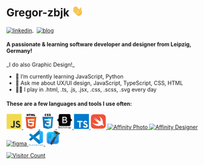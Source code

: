 # Gregor-zbjk <img src="https://raw.githubusercontent.com/Gregor-zbjk/Gregor-zbjk/main/wave.gif" width="30px">

<p>
  <a href="" rel="nofollow">
    <img align="center" src="" alt="linkedin" height="30px" style="max-width:100%;">
  </a> 
  &nbsp;
   <a href="" rel="nofollow">
    <img align="center" src="" alt="blog" height="30px" style="max-width:100%;">
  </a>
</p>

<h4> A passionate & learning software developer and designer from Leipzig, Germany! </h4>
_I do also Graphic Design!_

- 🌱 I’m currently learning JavaScript, Python
- 💬 Ask me about UX/UI design, JavaScript, TypeScript, CSS, HTML
- 👨‍💻 I play in .html, .ts, .js, .jsx, .css, .scss, .svg every day

<h4 align="left">These are a few languages and tools I use often:</h4>
<p align="left"> 
        <a href="https://developer.mozilla.org/en-US/docs/Web/JavaScript" target="_blank"> <img src="https://raw.githubusercontent.com/devicons/devicon/master/icons/javascript/javascript-original.svg" alt="javascript" width="40" height="40"/>
    </a>
        <a href="https://www.w3.org/html/" target="_blank"> <img src="https://raw.githubusercontent.com/devicons/devicon/master/icons/html5/html5-original-wordmark.svg" alt="html5" width="40" height="40"/>
    </a>
        <a href="https://www.w3schools.com/css/" target="_blank"> <img src="https://raw.githubusercontent.com/devicons/devicon/master/icons/css3/css3-original-wordmark.svg" alt="css3" width="40" height="40"/>
    </a>
        <a href="https://getbootstrap.com" target="_blank"> <img src="https://raw.githubusercontent.com/devicons/devicon/master/icons/bootstrap/bootstrap-plain-wordmark.svg" alt="bootstrap" width="40" height="40"/> 
    </a> 
        <a href="https://www.typescriptlang.org/" target="_blank"> <img src="https://raw.githubusercontent.com/devicons/devicon/master/icons/typescript/typescript-original.svg" alt="typescript" width="40" height="40"/> 
    </a>
        <a href="https://www.swift.org" target="_blank"> <img src="https://raw.githubusercontent.com/devicons/devicon/1119b9f84c0290e0f0b38982099a2bd027a48bf1/icons/swift/swift-original.svg" alt="Swift" width="40" height="40"/>
    </a>
        <a href="https://affinity.serif.com/de/photo/" target="_blank"> <img src="https://cdn.serif.com/affinity/img/global/logos/affinity-photo-2-020520191502.svg" alt="Affinity Photo" width="40" height="40"/>
    </a>
        <a href="https://affinity.serif.com/de/designer/" target="_blank"> <img src="https://cdn.serif.com/affinity/img/global/logos/affinity-designer-2-020520191502.svg" alt="Affinity Designer" width="40" height="40"/>
    </a>
        <a href="https://www.figma.com/" target="_blank"> <img src="https://www.vectorlogo.zone/logos/figma/figma-icon.svg" alt="figma" width="40" height="40"/>
    </a>
        <a href="https://code.visualstudio.com" target="_blank"> <img src="https://raw.githubusercontent.com/devicons/devicon/1119b9f84c0290e0f0b38982099a2bd027a48bf1/icons/vscode/vscode-original-wordmark.svg" alt="VSCode" width="40" height="40"/>
    </a>
        <a href="https://developer.apple.com/xcode/" target="_blank"> <img src="https://raw.githubusercontent.com/devicons/devicon/1119b9f84c0290e0f0b38982099a2bd027a48bf1/icons/xcode/xcode-original.svg" alt="Xcode" width="40" height="40"/>
</p>

![Visitor Count](https://komarev.com/ghpvc/?username=gregor-zbjk&color=blue)